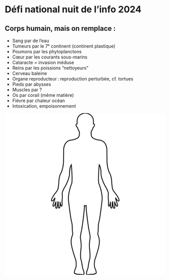 # Défi national nuit de l’info 2024

## Corps humain, mais on remplace :

- Sang par de l’eau
- Tumeurs par le 7ᵉ continent (continent plastique)
- Poumons par les phytoplanctons
- Cœur par les courants sous-marins
- Cataracte = invasion méduse
- Reins par les poissions “nettoyeurs”
- Cerveau baleine
- Organe reproducteur : reproduction perturbée, cf. tortues
- Pieds par abysses
- Muscles par ?
- Os par corail (même matière)
- Fièvre par chaleur océan
- Intoxication, empoisonnement

![Silhouette](./silhouette.svg)

